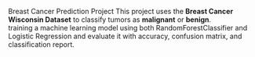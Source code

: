 Breast Cancer Prediction Project
This project uses the **Breast Cancer Wisconsin Dataset** to classify tumors as **malignant** or **benign**.  
training a machine learning model using both RandomForestClassifier and Logistic Regression and evaluate it with accuracy, confusion matrix, and classification report.
